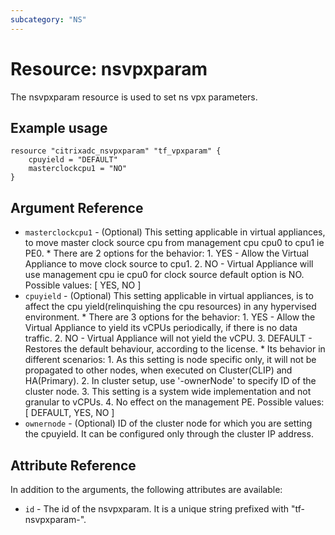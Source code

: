 ```yaml
---
subcategory: "NS"
---
```


# Resource: nsvpxparam

The nsvpxparam resource is used to set ns vpx parameters.


## Example usage

```hcl
resource "citrixadc_nsvpxparam" "tf_vpxparam" {
    cpuyield = "DEFAULT"
    masterclockcpu1 = "NO"
}
```


## Argument Reference

* `masterclockcpu1` - (Optional) This setting applicable in virtual appliances, to move master clock source cpu from management cpu cpu0 to cpu1 ie PE0. * There are 2 options for the behavior: 1. YES - Allow the Virtual Appliance to move clock source to cpu1. 2. NO - Virtual Appliance will use management cpu ie cpu0 for clock source default option is NO. Possible values: [ YES, NO ]
* `cpuyield` - (Optional) This setting applicable in virtual appliances, is to affect the cpu yield(relinquishing the cpu resources) in any hypervised environment. * There are 3 options for the behavior: 1. YES - Allow the Virtual Appliance to yield its vCPUs periodically, if there is no data traffic. 2. NO - Virtual Appliance will not yield the vCPU. 3. DEFAULT - Restores the default behaviour, according to the license. * Its behavior in different scenarios: 1. As this setting is node specific only, it will not be propagated to other nodes, when executed on Cluster(CLIP) and HA(Primary). 2. In cluster setup, use '-ownerNode' to specify ID of the cluster node. 3. This setting is a system wide implementation and not granular to vCPUs. 4. No effect on the management PE. Possible values: [ DEFAULT, YES, NO ]
* `ownernode` - (Optional) ID of the cluster node for which you are setting the cpuyield. It can be configured only through the cluster IP address.


## Attribute Reference

In addition to the arguments, the following attributes are available:

* `id` - The id of the nsvpxparam. It is a unique string prefixed with "tf-nsvpxparam-".
